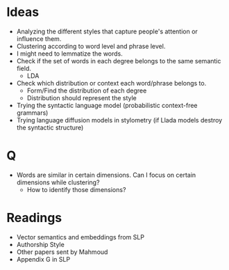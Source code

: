 # Ideas
- Analyzing the different styles that capture people's attention or influence them.
- Clustering according to word level and phrase level.
- I might need to lemmatize the words.
- Check if the set of words in each degree belongs to the same semantic field.
  - LDA
- Check which distribution or context each word/phrase belongs to.
  - Form/Find the distribution of each degree
  - Distribution should represent the style
- Trying the syntactic language model (probabilistic context-free grammars)
- Trying language diffusion models in stylometry (if Llada models destroy the syntactic structure)

# Q
- Words are similar in certain dimensions. Can I focus on certain dimensions while clustering?
  - How to identify those dimensions?

# Readings
- Vector semantics and embeddings from SLP
- Authorship Style
- Other papers sent by Mahmoud
- Appendix G in SLP
